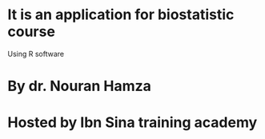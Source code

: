 # It is an application for biostatistic course
Using R software
# By dr. Nouran Hamza 
# Hosted by Ibn Sina training academy

